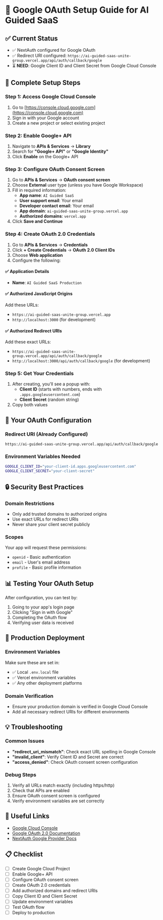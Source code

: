 # 🔐 Google OAuth Setup Guide for AI Guided SaaS

## ✅ Current Status
- ✅ NextAuth configured for Google OAuth
- ✅ Redirect URI configured: `https://ai-guided-saas-unite-group.vercel.app/api/auth/callback/google`
- ⏳ **NEED**: Google Client ID and Client Secret from Google Cloud Console

## 🔧 Complete Setup Steps

### Step 1: Access Google Cloud Console
1. Go to [https://console.cloud.google.com](https://console.cloud.google.com)
2. Sign in with your Google account
3. Create a new project or select existing project

### Step 2: Enable Google+ API
1. Navigate to **APIs & Services** → **Library**
2. Search for **"Google+ API"** or **"Google Identity"**
3. Click **Enable** on the Google+ API

### Step 3: Configure OAuth Consent Screen
1. Go to **APIs & Services** → **OAuth consent screen**
2. Choose **External** user type (unless you have Google Workspace)
3. Fill in required information:
   - **App name**: `AI Guided SaaS`
   - **User support email**: Your email
   - **Developer contact email**: Your email
   - **App domain**: `ai-guided-saas-unite-group.vercel.app`
   - **Authorized domains**: `vercel.app`
4. Click **Save and Continue**

### Step 4: Create OAuth 2.0 Credentials
1. Go to **APIs & Services** → **Credentials**
2. Click **+ Create Credentials** → **OAuth 2.0 Client IDs**
3. Choose **Web application**
4. Configure the following:

#### ✅ Application Details
- **Name**: `AI Guided SaaS Production`

#### ✅ Authorized JavaScript Origins
Add these URLs:
- `https://ai-guided-saas-unite-group.vercel.app`
- `http://localhost:3000` (for development)

#### ✅ Authorized Redirect URIs
Add these exact URLs:
- `https://ai-guided-saas-unite-group.vercel.app/api/auth/callback/google`
- `http://localhost:3000/api/auth/callback/google` (for development)

### Step 5: Get Your Credentials
1. After creating, you'll see a popup with:
   - **Client ID** (starts with numbers, ends with `.apps.googleusercontent.com`)
   - **Client Secret** (random string)
2. Copy both values

## 🎯 Your OAuth Configuration

### **Redirect URI (Already Configured)**
```
https://ai-guided-saas-unite-group.vercel.app/api/auth/callback/google
```

### **Environment Variables Needed**
```bash
GOOGLE_CLIENT_ID="your-client-id.apps.googleusercontent.com"
GOOGLE_CLIENT_SECRET="your-client-secret"
```

## 🔒 Security Best Practices

### **Domain Restrictions**
- Only add trusted domains to authorized origins
- Use exact URLs for redirect URIs
- Never share your client secret publicly

### **Scopes**
Your app will request these permissions:
- `openid` - Basic authentication
- `email` - User's email address
- `profile` - Basic profile information

## 📊 Testing Your OAuth Setup

After configuration, you can test by:
1. Going to your app's login page
2. Clicking "Sign in with Google"
3. Completing the OAuth flow
4. Verifying user data is received

## 🚀 Production Deployment

### **Environment Variables**
Make sure these are set in:
- ✅ Local `.env.local` file
- ✅ Vercel environment variables
- ✅ Any other deployment platforms

### **Domain Verification**
- Ensure your production domain is verified in Google Cloud Console
- Add all necessary redirect URIs for different environments

## 💡 Troubleshooting

### **Common Issues**
- **"redirect_uri_mismatch"**: Check exact URL spelling in Google Console
- **"invalid_client"**: Verify Client ID and Secret are correct
- **"access_denied"**: Check OAuth consent screen configuration

### **Debug Steps**
1. Verify all URLs match exactly (including https/http)
2. Check that APIs are enabled
3. Ensure OAuth consent screen is configured
4. Verify environment variables are set correctly

## 🔗 Useful Links

- [Google Cloud Console](https://console.cloud.google.com)
- [Google OAuth 2.0 Documentation](https://developers.google.com/identity/protocols/oauth2)
- [NextAuth Google Provider Docs](https://next-auth.js.org/providers/google)

## 📋 Checklist

- [ ] Create Google Cloud Project
- [ ] Enable Google+ API
- [ ] Configure OAuth consent screen
- [ ] Create OAuth 2.0 credentials
- [ ] Add authorized domains and redirect URIs
- [ ] Copy Client ID and Client Secret
- [ ] Update environment variables
- [ ] Test OAuth flow
- [ ] Deploy to production
